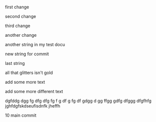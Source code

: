 first change

second change

third change

another change


another string in my test docu

new string for commit

last string 

all that glitters isn't gold

add some more text

add some more different text

dgfddg dgg fg dfg dfg 
fg f
g df g
fg
df gdgg  d gg ffgg 
gdfg
dfggg dfgfhfg jghfdgfskdseufisdnfk jheffh 

10 main commit

